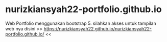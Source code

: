 # nurizkiansyah22-portfolio.github.io

Web Portfolio menggunakan bootstrap 5.
silahkan akses untuk tampilan web nya disini >> https://nurizkiansyah22.github.io/nurizkiansyah22-portfolio.github.io/ <<
